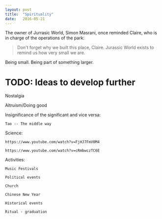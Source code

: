 ```yaml
---
layout: post
title:  "Spirituality"
date:   2016-05-21
---
```


The owner of Jurrasic World, Simon Masrani, once reminded Claire, who is in charge of
the operations of the park:

> Don't forget why we built this place, Claire.
Jurassic World exists to remind us how very small we are.

Being small. Being part of something larger.

# TODO: Ideas to develop further

  Nostalgia

  Altruism/Doing good

  Insignificance of the significant and vice versa:

    Tao -- The middle way

  Science:

    https://www.youtube.com/watch?v=FjHJ7FmV0M4

    https://www.youtube.com/watch?v=cRmbwczTC6E

  Activities:

    Music Festivals

    Political events

    Church

    Chinese New Year

    Historical events

    Ritual - graduation

[jurassic]: https://www.youtube.com/watch?v=MO8tN7vu320

